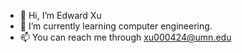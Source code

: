 - 👋 Hi, I’m Edward Xu
- 🌱 I’m currently learning computer engineering.
- 📫 You can reach me through xu000424@umn.edu

<!---
EdXu0/EdXu0 is a ✨ special ✨ repository because its `README.md` (this file) appears on your GitHub profile.
You can click the Preview link to take a look at your changes.
--->
